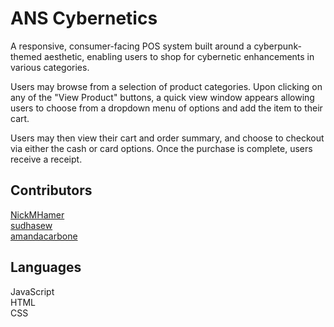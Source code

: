 ﻿# ANS Cybernetics
 
A responsive, consumer-facing POS system built around a cyberpunk-themed aesthetic, enabling users to shop for cybernetic enhancements in various categories. 

Users may browse from a selection of product categories. Upon clicking on any of the "View Product" buttons, a quick view window appears allowing users to choose from a dropdown menu of options and add the item to their cart.

Users may then view their cart and order summary, and choose to checkout
via either the cash or card options. Once the purchase is complete, users
receive a receipt.

## Contributors

[NickMHamer](https://github.com/NickMHamer)\
[sudhasew](https://github.com/sudhasew)\
[amandacarbone](https://github.com/amandacarbone)

## Languages

JavaScript\
HTML\
CSS
